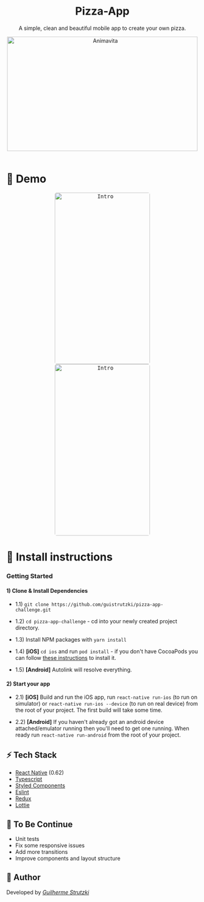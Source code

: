 <h1 align="center">
  Pizza-App
</h1>

<p align="center">A simple, clean and beautiful mobile app to create your own pizza.</p>

<p align="center">
  <img src="https://3.bp.blogspot.com/-t3VkABnwBQU/VmCNe1HJsrI/AAAAAAAAALQ/SeatYoEHkAs/s1600/pizza.com_pizzaria_pre_assada_franca.jpg" alt="Animavita" height="300" width="500">
  <br>
  <br>
</p>


# :rocket: Demo

<p align="center">
  <kbd>
    <img width="250" style="border-radius: 5px" height="450" src="https://media.giphy.com/media/eAGARwXoWvVIvWD7gl/giphy.gif" alt="Intro">
  </kbd>

  <kbd>
    <img width="250" style="border-radius: 5px" height="450" src="https://media.giphy.com/media/SV0nPqNL7gBCgv6yry/giphy.gif" alt="Intro">
  </kbd>
</p>

# :wrench: Install instructions

### Getting Started

#### 1) Clone & Install Dependencies

- 1.1) `git clone https://github.com/guistrutzki/pizza-app-challenge.git`
- 1.2) `cd pizza-app-challenge` - cd into your newly created project directory.
- 1.3) Install NPM packages with `yarn install`
        
- 1.4) **[iOS]** `cd ios` and run `pod install` - if you don't have CocoaPods you can follow [these instructions](https://guides.cocoapods.org/using/getting-started.html#getting-started) to install it.
- 1.5) **[Android]** Autolink will resolve everything.

#### 2) Start your app

- 2.1) **[iOS]** Build and run the iOS app, run `react-native run-ios` (to run on simulator) or `react-native run-ios --device` (to run on real device) from the root of your project. The first build will take some time.

- 2.2) **[Android]** If you haven't already got an android device attached/emulator running then you'll need to get one running. When ready run `react-native run-android` from the root of your project.

## :zap: **Tech Stack**


-   [React Native](https://github.com/facebook/react-native) (0.62)
- [Typescript](https://www.typescriptlang.org/)
-   [Styled Components](https://www.styled-components.com/)
-   [Eslint](https://eslint.org/)
-   [Redux](https://github.com/reduxjs/react-redux)
-   [Lottie](https://github.com/react-native-community/lottie-react-native)

## :construction_worker: **To Be Continue**

* Unit tests
* Fix some responsive issues
* Add more transitions
* Improve components and layout structure

## :see_no_evil: **Author**

Developed by [_Guilherme Strutzki_](https://www.linkedin.com/in/guilherme-strutzki-b92644169/)


